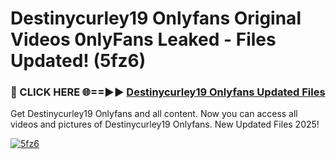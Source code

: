 # Destinycurley19 Onlyfans Original Videos 0nlyFans Leaked - Files Updated! (5fz6)

<h3>🔴 CLICK HERE 🌐==►► <a href="https://tinyurl.com/2m67pmp6" rel="nofollow">Destinycurley19 Onlyfans Updated Files</a></h3>

Get Destinycurley19 Onlyfans and all content. Now you can access all videos and pictures of Destinycurley19 Onlyfans. New Updated Files 2025!

[![5fz6](https://i.imgur.com/H4QAA4z.gif)](https://tinyurl.com/2m67pmp6)
